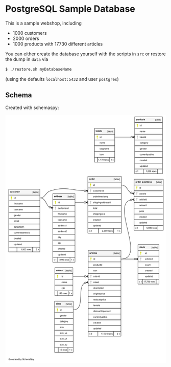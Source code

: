 # PostgreSQL Sample Database

This is a sample webshop, including 

* 1000 customers
* 2000 orders
* 1000 products with 17730 different articles

You can either create the database yourself with the scripts in `src` or restore the dump in `data` via

```bash
$ ./restore.sh myDatabaseName
```

(using the defaults `localhost:5432` and user `postgres`)

## Schema

Created with schemaspy:

![](schema/diagrams/summary/relationships.real.large.png)
